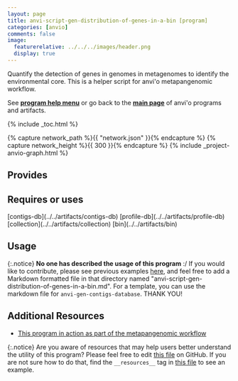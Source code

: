 ```yaml
---
layout: page
title: anvi-script-gen-distribution-of-genes-in-a-bin [program]
categories: [anvio]
comments: false
image:
  featurerelative: ../../../images/header.png
  display: true
---
```


Quantify the detection of genes in genomes in metagenomes to identify the environmental core. This is a helper script for anvi&#x27;o metapangenomic workflow.

See **[program help menu](../../../vignette#anvi-script-gen-distribution-of-genes-in-a-bin)** or go back to the **[main page](../../)** of anvi'o programs and artifacts.


{% include _toc.html %}
<div id="svg" class="subnetwork"></div>
{% capture network_path %}{{ "network.json" }}{% endcapture %}
{% capture network_height %}{{ 300 }}{% endcapture %}
{% include _project-anvio-graph.html %}


## Provides

<p style="text-align: left" markdown="1"></p>

## Requires or uses

<p style="text-align: left" markdown="1"><span class="artifact-r">[contigs-db](../../artifacts/contigs-db)</span> <span class="artifact-r">[profile-db](../../artifacts/profile-db)</span> <span class="artifact-r">[collection](../../artifacts/collection)</span> <span class="artifact-r">[bin](../../artifacts/bin)</span></p>

## Usage


{:.notice}
**No one has described the usage of this program** :/ If you would like to contribute, please see previous examples [here](https://github.com/merenlab/anvio/tree/master/anvio/docs/programs), and feel free to add a Markdown formatted file in that directory named "anvi-script-gen-distribution-of-genes-in-a-bin.md". For a template, you can use the markdown file for `anvi-gen-contigs-database`. THANK YOU!


## Additional Resources


* [This program in action as part of the metapangenomic workflow](http://merenlab.org/data/prochlorococcus-metapangenome/#classification-of-genes-as-ecgs-and-eags-by-the-distribution-of-genes-in-a-genome-across-metagenomes)


{:.notice}
Are you aware of resources that may help users better understand the utility of this program? Please feel free to edit [this file](https://github.com/merenlab/anvio/tree/master/bin/anvi-script-gen-distribution-of-genes-in-a-bin) on GitHub. If you are not sure how to do that, find the `__resources__` tag in [this file](https://github.com/merenlab/anvio/blob/master/bin/anvi-interactive) to see an example.
